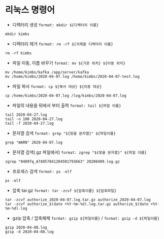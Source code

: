 # 리눅스 명령어

- 디렉터리 생성 
`format: mkdir ${디렉터리 이름}`
```shell script
mkdir kimbs
```

- 디렉터리 제거
`format: rm -rf ${삭제할 디렉터리 이름}`
```shell script
rm -rf kimbs
```


- 파일 이동, 이름 바꾸기
`format: mv ${기존 위치} ${이동 위치}`
```shell script
mv /home/kimbs/kafka /app/server/kafka
mv /home/kimbs/2020-04-07.log /home/kimbs/2020-04-07-test.log
```

- 파일 복사
`format: cp ${복사 대상} ${이동 대상}`
```shell script
cp /home/kimbs/2020-04-07.log /log/kimbs/2020-04-07.log
```

- 파일의 내용을 뒤에서 부터 출력
`format: tail ${파일 이름}`
```shell script
tail 2020-04-27.log
tail -n 100 2020-04-27.log
tail -f 2020-04-27.log
```

- 문자열 검색
`format: grep "${찾을 문자열}" ${파일이름}`
```shell script
grep "WARN" 2020-04-07.log
```

- 문자열 검색(.gz 파일에서)
`format: zgrep "${찾을 문자열}" ${파일 이름}`
```shell script
zgrep "0409fq_A74057841204501793663" 20200409.log.gz
```

- 프로세스 검색
`format: ps -elf`
```shell script
ps -elf
```

- 압축 tar.gz
`format: tar -zcvf ${압축이름} ${압축파일}`
```shell script
tar -zcvf authorize_2020-04-07.log.tar.gz authorize_2020-04-07.log
tar -zcvf authorize_$(date +%Y-%m-%d).log.tar.gz authorize_$(date +%Y-%m-%d).log
```

- gzip 압축 / 압축해제
`format: gzip ${파일이름}` /
`format: gzip -d ${파일이름}`
```shell script
gzip 2020-04-08.log
gzip -d 2020-04-08.log
```
